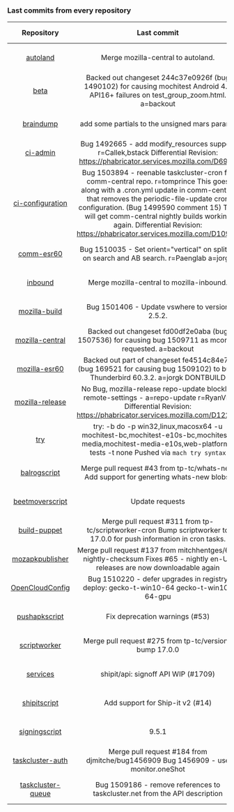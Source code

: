 ###  Last commits from every repository
|      Repository      |                   Last commit               |    Deploy time       | 
|:--------------------:|:-------------------------------------------:|:--------------------:| 
|[autoland](https://github.com/Akhliskun/firefox-infra-changelog/blob/master/hg_files/autoland.md)|Merge mozilla-central to autoland.|2018-11-27 22:12:05|
|[beta](https://github.com/Akhliskun/firefox-infra-changelog/blob/master/hg_files/beta.md)|Backed out changeset 244c37e0926f (bug 1490102) for causing mochitest Android 4.3 API16+ failures on test_group_zoom.html. a=backout|2018-11-27 18:51:42|
|[braindump](https://github.com/Akhliskun/firefox-infra-changelog/blob/master/hg_files/braindump.md)|add some partials to the unsigned mars params|2018-11-16 03:03:39|
|[ci-admin](https://github.com/Akhliskun/firefox-infra-changelog/blob/master/hg_files/ci-admin.md)|Bug 1492665 - add modify_resources support r=Callek,bstack  Differential Revision: https://phabricator.services.mozilla.com/D6933|2018-10-22 17:52:14|
|[ci-configuration](https://github.com/Akhliskun/firefox-infra-changelog/blob/master/hg_files/ci-configuration.md)|Bug 1503894 - reenable taskcluster-cron for comm-central repo. r=tomprince  This goes along with a .cron.yml update in comm-central that removes the periodic-file-update cron configuration. (Bug 1499590 comment 15)  This will get comm-central nightly builds working again.  Differential Revision: https://phabricator.services.mozilla.com/D10959|2018-11-06 21:44:29|
|[comm-esr60](https://github.com/Akhliskun/firefox-infra-changelog/blob/master/hg_files/comm-esr60.md)|Bug 1510035 - Set orient="vertical" on splitter on search and AB search. r=Paenglab a=jorgk|2018-11-26 22:47:22|
|[inbound](https://github.com/Akhliskun/firefox-infra-changelog/blob/master/hg_files/inbound.md)|Merge mozilla-central to mozilla-inbound.|2018-11-27 22:04:55|
|[mozilla-build](https://github.com/Akhliskun/firefox-infra-changelog/blob/master/hg_files/mozilla-build.md)|Bug 1501406 - Update vswhere to version 2.5.2.|2018-10-23 19:12:46|
|[mozilla-central](https://github.com/Akhliskun/firefox-infra-changelog/blob/master/hg_files/mozilla-central.md)|Backed out changeset fd00df2e0aba (bug 1507536) for causing bug 1509711 as mconley requested. a=backout|2018-11-27 21:56:47|
|[mozilla-esr60](https://github.com/Akhliskun/firefox-infra-changelog/blob/master/hg_files/mozilla-esr60.md)|Backed out part of changeset fe4514c84e7a (bug 169521 for causing bug 1509102) to build Thunderbird 60.3.2. a=jorgk DONTBUILD|2018-11-26 22:11:03|
|[mozilla-release](https://github.com/Akhliskun/firefox-infra-changelog/blob/master/hg_files/mozilla-release.md)|No Bug, mozilla-release repo-update blocklist remote-settings - a=repo-update r=RyanVM  Differential Revision: https://phabricator.services.mozilla.com/D12254|2018-11-19 10:27:53|
|[try](https://github.com/Akhliskun/firefox-infra-changelog/blob/master/hg_files/try.md)|try: -b do -p win32,linux,macosx64 -u mochitest-bc,mochitest-e10s-bc,mochitest-media,mochitest-media-e10s,web-platform-tests -t none  Pushed via `mach try syntax`|2018-11-27 22:12:27|
|[balrogscript](https://github.com/Akhliskun/firefox-infra-changelog/blob/master/git_files/balrogscript.md)|Merge pull request #43 from tp-tc/whats-new  Add support for generting whats-new blobs.|2018-11-26 19:59:40|
|[beetmoverscript](https://github.com/Akhliskun/firefox-infra-changelog/blob/master/git_files/beetmoverscript.md)|Update requests|2018-11-26 16:34:29|
|[build-puppet](https://github.com/Akhliskun/firefox-infra-changelog/blob/master/git_files/build-puppet.md)|Merge pull request #311 from tp-tc/scriptworker-cron  Bump scriptworker to 17.0.0 for push information in cron tasks.|2018-11-27 21:24:14|
|[mozapkpublisher](https://github.com/Akhliskun/firefox-infra-changelog/blob/master/git_files/mozapkpublisher.md)|Merge pull request #137 from mitchhentges/65-nightly-checksum  Fixes #65 - nightly en-US releases are now downloadable again|2018-11-27 18:25:02|
|[OpenCloudConfig](https://github.com/Akhliskun/firefox-infra-changelog/blob/master/git_files/OpenCloudConfig.md)|Bug 1510220 - defer upgrades in registry  deploy: gecko-t-win10-64 gecko-t-win10-64-gpu|2018-11-27 13:39:44|
|[pushapkscript](https://github.com/Akhliskun/firefox-infra-changelog/blob/master/git_files/pushapkscript.md)|Fix deprecation warnings (#53)|2018-11-27 09:12:10|
|[scriptworker](https://github.com/Akhliskun/firefox-infra-changelog/blob/master/git_files/scriptworker.md)|Merge pull request #275 from tp-tc/version-bump  17.0.0|2018-11-27 18:16:43|
|[services](https://github.com/Akhliskun/firefox-infra-changelog/blob/master/git_files/services.md)|shipit/api: signoff API WIP (#1709)|2018-11-27 12:49:10|
|[shipitscript](https://github.com/Akhliskun/firefox-infra-changelog/blob/master/git_files/shipitscript.md)|Add support for Ship-it v2 (#14)|2018-11-21 16:33:53|
|[signingscript](https://github.com/Akhliskun/firefox-infra-changelog/blob/master/git_files/signingscript.md)|9.5.1|2018-11-23 12:48:01|
|[taskcluster-auth](https://github.com/Akhliskun/firefox-infra-changelog/blob/master/git_files/taskcluster-auth.md)|Merge pull request #184 from djmitche/bug1456909  Bug 1456909 - use monitor.oneShot|2018-11-26 22:08:53|
|[taskcluster-queue](https://github.com/Akhliskun/firefox-infra-changelog/blob/master/git_files/taskcluster-queue.md)|Bug 1509186 - remove references to taskcluster.net from the API description|2018-11-26 18:08:58|
